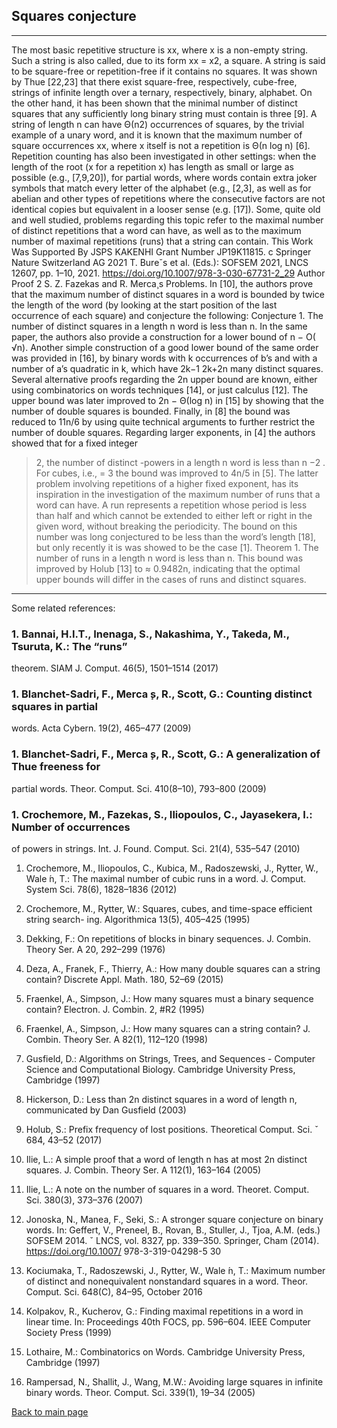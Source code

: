 ## Squares conjecture
___

The most basic repetitive structure is xx, where x is a non-empty string. Such
a string is also called, due to its form xx = x2, a square.
A string is said to be square-free or repetition-free if it contains no squares. It
was shown by Thue [22,23] that there exist square-free, respectively, cube-free,
strings of infinite length over a ternary, respectively, binary, alphabet. On the
other hand, it has been shown that the minimal number of distinct squares that
any sufficiently long binary string must contain is three [9].
A string of length n can have Θ(n2) occurrences of squares, by the trivial example of a unary word, and it is known that the maximum number of square occurrences xx, where x itself is not a repetition is Θ(n log n) [6]. Repetition counting
has also been investigated in other settings: when the length of the root (x for a repetition x) has length as small or large as possible (e.g., [7,9,20]), for partial words,
where words contain extra joker symbols that match every letter of the alphabet
(e.g., [2,3], as well as for abelian and other types of repetitions where the consecutive factors are not identical copies but equivalent in a looser sense (e.g. [17]).
Some, quite old and well studied, problems regarding this topic refer to the
maximal number of distinct repetitions that a word can have, as well as to the
maximum number of maximal repetitions (runs) that a string can contain.
This Work Was Supported By JSPS KAKENHI Grant Number JP19K11815.
c Springer Nature Switzerland AG 2021
T. Bureˇs et al. (Eds.): SOFSEM 2021, LNCS 12607, pp. 1–10, 2021.
https://doi.org/10.1007/978-3-030-67731-2_29
Author Proof
2 S. Z. Fazekas and R. Merca¸s
Problems. In [10], the authors prove that the maximum number of distinct
squares in a word is bounded by twice the length of the word (by looking at the
start position of the last occurrence of each square) and conjecture the following:
Conjecture 1. The number of distinct squares in a length n word is less than n.
In the same paper, the authors also provide a construction for a lower bound
of n − O(
√n). Another simple construction of a good lower bound of the same
order was provided in [16], by binary words with k occurrences of b’s and with
a number of a’s quadratic in k, which have 2k−1
2k+2n many distinct squares.
Several alternative proofs regarding the 2n upper bound are known, either
using combinatorics on words techniques [14], or just calculus [12]. The upper
bound was later improved to 2n − Θ(log n) in [15] by showing that the number
of double squares is bounded. Finally, in [8] the bound was reduced to 11n/6 by
using quite technical arguments to further restrict the number of double squares.
Regarding larger exponents, in [4] the authors showed that for a fixed integer
 > 2, the number of distinct -powers in a length n word is less than n
−2 . For
cubes, i.e.,  = 3 the bound was improved to 4n/5 in [5].
The latter problem involving repetitions of a higher fixed exponent, has its
inspiration in the investigation of the maximum number of runs that a word
can have. A run represents a repetition whose period is less than half and which
cannot be extended to either left or right in the given word, without breaking
the periodicity. The bound on this number was long conjectured to be less than
the word’s length [18], but only recently it is was showed to be the case [1].
Theorem 1. The number of runs in a length n word is less than n.
This bound was improved by Holub [13] to ≈ 0.9482n, indicating that the
optimal upper bounds will differ in the cases of runs and distinct squares.

___
Some related references:

### 1. Bannai, H.I.T., Inenaga, S., Nakashima, Y., Takeda, M., Tsuruta, K.: The “runs”
theorem. SIAM J. Comput. 46(5), 1501–1514 (2017)

### 1. Blanchet-Sadri, F., Merca ̧s, R., Scott, G.: Counting distinct squares in partial
words. Acta Cybern. 19(2), 465–477 (2009)

### 1. Blanchet-Sadri, F., Merca ̧s, R., Scott, G.: A generalization of Thue freeness for
partial words. Theor. Comput. Sci. 410(8–10), 793–800 (2009)

### 1. Crochemore, M., Fazekas, S., Iliopoulos, C., Jayasekera, I.: Number of occurrences
of powers in strings. Int. J. Found. Comput. Sci. 21(4), 535–547 (2010)

1. Crochemore, M., Iliopoulos, C., Kubica, M., Radoszewski, J., Rytter, W., Wale ́n,
T.: The maximal number of cubic runs in a word. J. Comput. System Sci. 78(6),
1828–1836 (2012)

1. Crochemore, M., Rytter, W.: Squares, cubes, and time-space efficient string search-
ing. Algorithmica 13(5), 405–425 (1995)

1. Dekking, F.: On repetitions of blocks in binary sequences. J. Combin. Theory Ser.
A 20, 292–299 (1976)

1. Deza, A., Franek, F., Thierry, A.: How many double squares can a string contain?
Discrete Appl. Math. 180, 52–69 (2015)

1. Fraenkel, A., Simpson, J.: How many squares must a binary sequence contain?
Electron. J. Combin. 2, #R2 (1995)

1. Fraenkel, A., Simpson, J.: How many squares can a string contain? J. Combin.
Theory Ser. A 82(1), 112–120 (1998)

1. Gusfield, D.: Algorithms on Strings, Trees, and Sequences - Computer Science and
Computational Biology. Cambridge University Press, Cambridge (1997)

1. Hickerson, D.: Less than 2n distinct squares in a word of length n, communicated
by Dan Gusfield (2003)

1. Holub, S.: Prefix frequency of lost positions. Theoretical Comput. Sci. ˇ 684, 43–52
(2017)

1. Ilie, L.: A simple proof that a word of length n has at most 2n distinct squares. J.
Combin. Theory Ser. A 112(1), 163–164 (2005)

1. Ilie, L.: A note on the number of squares in a word. Theoret. Comput. Sci. 380(3),
373–376 (2007)

1. Jonoska, N., Manea, F., Seki, S.: A stronger square conjecture on binary words. In:
Geffert, V., Preneel, B., Rovan, B., Stuller, J., Tjoa, A.M. (eds.) SOFSEM 2014. ˇ
LNCS, vol. 8327, pp. 339–350. Springer, Cham (2014). https://doi.org/10.1007/
978-3-319-04298-5 30

1. Kociumaka, T., Radoszewski, J., Rytter, W., Wale ́n, T.: Maximum number of
distinct and nonequivalent nonstandard squares in a word. Theor. Comput. Sci.
648(C), 84–95, October 2016

1. Kolpakov, R., Kucherov, G.: Finding maximal repetitions in a word in linear time.
In: Proceedings 40th FOCS, pp. 596–604. IEEE Computer Society Press (1999)

1. Lothaire, M.: Combinatorics on Words. Cambridge University Press, Cambridge
(1997)

2. Rampersad, N., Shallit, J., Wang, M.W.: Avoiding large squares in infinite binary
words. Theor. Comput. Sci. 339(1), 19–34 (2005)


[Back to main page](https://github.com/szfazekas/szfazekas)
